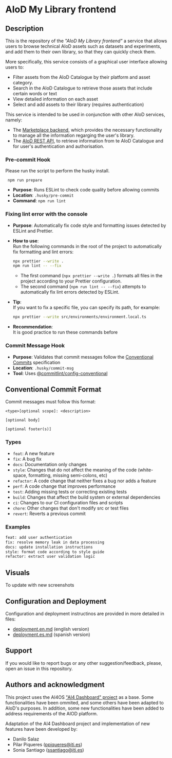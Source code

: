 # AIoD My Library frontend


## Description

This is the repository of the _"AIoD My Library frontend"_ a service that allows users to browse technical AIoD assets such as datasets and experiments, and add them to their own library, so that they can quickly check them. 

More specifically, this service consists of a graphical user interface allowing users to:
- Filter assets from the AIoD Catalogue by their platform and asset category.
- Search in the AIoD Catalogue to retrieve those assets that include certain words or text
- View detailed information on each asset
- Select and add assets to their library (requires authentication)

This service is intended to be used in conjunction with other AIoD services, namely:
- The [Marketplace backend](https://github.com/aiondemand/AIOD-marketplace-backend), which provides the necessary functionality to manage all the information regarging the user's library.
- The [AIoD REST API](https://github.com/aiondemand/AIOD-rest-api), to retrieve information from te AIoD Catalogue and for user's authentication and authorisation.

 ### Pre-commit Hook

 Please run the script to perform the husky install.
```
 npm run prepare
```
- **Purpose**: Runs ESLint to check code quality before allowing commits
- **Location**: `.husky/pre-commit`
- **Command**: `npm run lint`
### Fixing lint error with the console

- **Purpose**: Automatically fix code style and formatting issues detected by ESLint and Prettier.
- **How to use**:  
  Run the following commands in the root of the project to automatically fix formatting and lint errors:

  ```bash
  npx prettier --write .
  npm run lint -- --fix
  ```

  - The first command (`npx prettier --write .`) formats all files in the project according to your Prettier configuration.
  - The second command (`npm run lint -- --fix`) attempts to automatically fix lint errors detected by ESLint.

- **Tip**:  
  If you want to fix a specific file, you can specify its path, for example:

  ```bash
  npx prettier --write src/environments/environment.local.ts
  ```

- **Recommendation**:  
  It is good practice to run these commands before

### Commit Message Hook

- **Purpose**: Validates that commit messages follow the [Conventional Commits](https://www.conventionalcommits.org/) specification
- **Location**: `.husky/commit-msg`
- **Tool**: Uses [@commitlint/config-conventional](https://github.com/conventional-changelog/commitlint/tree/master/@commitlint/config-conventional)

## Conventional Commit Format

Commit messages must follow this format:

```
<type>[optional scope]: <description>

[optional body]

[optional footer(s)]
```

### Types

- `feat`: A new feature
- `fix`: A bug fix
- `docs`: Documentation only changes
- `style`: Changes that do not affect the meaning of the code (white-space, formatting, missing semi-colons, etc)
- `refactor`: A code change that neither fixes a bug nor adds a feature
- `perf`: A code change that improves performance
- `test`: Adding missing tests or correcting existing tests
- `build`: Changes that affect the build system or external dependencies
- `ci`: Changes to our CI configuration files and scripts
- `chore`: Other changes that don't modify src or test files
- `revert`: Reverts a previous commit

### Examples

```bash
feat: add user authentication
fix: resolve memory leak in data processing
docs: update installation instructions
style: format code according to style guide
refactor: extract user validation logic
```

## Visuals
 
To update with new screenshots


## Configuration and Deployment

Configuration and deployment instructinos are provided in more detailed in files:
* [deployment.en.md](./deployment.en.md) (english version)
* [deployment.es.md](./deployment.es.md) (spanish version)
 

## Support
If you would like to report bugs or any other suggestion/feedback, please, open an issue in this repository.
 
## Authors and acknowledgment
 
This project uses the AI4OS ["AI4 Dashboard" project](https://github.com/ai4os/ai4-dashboard) as a base.
Some functionalities have been ommited, and some others have been adapted to AIoD's purposes. In addition, some new functionalities have been added to address requirements of the AIOD platform. 

Adaptation of the AI4 Dashboard project and implementation of new features have been developed by:

* Danilo Salaz
* Pilar Piqueres (ppiqueres@iti.es)
* Sonia Santiago (ssantiago@iti.es)


